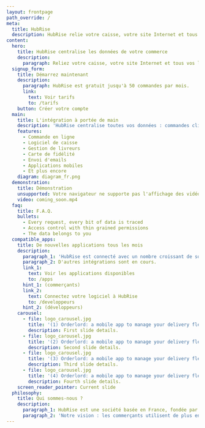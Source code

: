 ```yaml
---
layout: frontpage
path_override: /
meta:
  title: HubRise
  description: HubRise relie votre caisse, votre site Internet et tous vos logiciels.
content:
  hero:
    title: HubRise centralise les données de votre commerce
    description:
      paragraph: Reliez votre caisse, votre site Internet et tous vos logiciels.
  signup_form:
    title: Démarrez maintenant
    description:
      paragraph: HubRise est gratuit jusqu'à 50 commandes par mois.
      link:
        text: Voir tarifs
        to: /tarifs
    button: Créer votre compte
  main:
    title: L'intégration à portée de main
    description: 'HubRise centralise toutes vos données : commandes clients produits... Les applications raccordées à HubRise peuvent instantanément échanger ces données entre elles.'
    features:
      - Commande en ligne
      - Logiciel de caisse
      - Gestion de livreurs
      - Carte de fidélité
      - Envoi d'emails
      - Applications mobiles
      - Et plus encore
    diagram: diagram_fr.png
  demonstration:
    title: Démonstration
    unsupported: Votre navigateur ne supporte pas l'affichage des vidéos HTML5.
    video: coming_soon.mp4
  faq:
    title: F.A.Q.
    bullets:
      - Every request, every bit of data is traced
      - Access control with thin grained permissions
      - The data belongs to you
  compatible_apps:
    title: De nouvelles applications tous les mois
    description:
      paragraph_1: 'HubRise est connecté avec un nombre croissant de solutions : JDC/Kezia II, Nestor, My Order Box, OrderLord...'
      paragraph_2: D'autres intégrations sont en cours.
      link_1:
        text: Voir les applications disponibles
        to: /apps
      hint_1: (commerçants)
      link_2:
        text: Connectez votre logiciel à HubRise
        to: /developpeurs
      hint_2: (développeurs)
    carousel:
      - file: logo_carousel.jpg
        title: '(1) Orderlord: a mobile app to manage your delivery fleet'
        description: First slide details.
      - file: logo_carousel.jpg
        title: '(2) Orderlord: a mobile app to manage your delivery fleet'
        description: Second slide details.
      - file: logo_carousel.jpg
        title: '(3) Orderlord: a mobile app to manage your delivery fleet'
        description: Third slide details.
      - file: logo_carousel.jpg
        title: '(4) Orderlord: a mobile app to manage your delivery fleet'
        description: Fourth slide details.
    screen_reader_pointer: Current slide
  philosophy:
    title: Qui sommes-nous ?
    description:
      paragraph_1: HubRise est une société basée en France, fondée par des ingénieurs spécialisés dans les logiciels de réservation aérienne, et de commande en ligne pour les restaurants.
      paragraph_2: 'Notre vision : les commerçants utilisent de plus en plus d’applications informatiques pour leur activité, mais celles-ci ne communiquent généralement pas entre elles. HubRise veut offrir une solution universelle permettant à toutes les applications des commerçants de communiquer aisément entre elles.'
---
```

